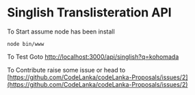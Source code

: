 # Singlish Translisteration API


To Start assume node has been install



    node bin/www




To Test Goto [http://localhost:3000/api/singlish?q=kohomada](http://localhost:3000/api/singlish?q=kohomada)

To Contribute raise some issue or head to [https://github.com/CodeLanka/codeLanka-Proposals/issues/2](https://github.com/CodeLanka/codeLanka-Proposals/issues/2)
